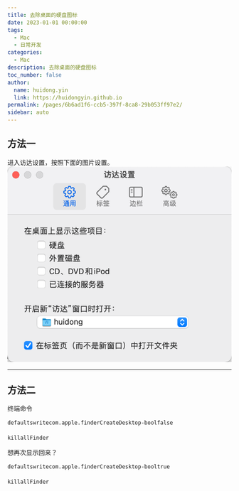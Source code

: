 ```yaml
---
title: 去除桌面的硬盘图标
date: 2023-01-01 00:00:00
tags: 
  - Mac
  - 日常开发
categories: 
  - Mac
description: 去除桌面的硬盘图标
toc_number: false
author: 
  name: huidong.yin
  link: https://huidongyin.github.io
permalink: /pages/6b6ad1f6-ccb5-397f-8ca8-29b053ff97e2/
sidebar: auto
---
```


## 方法一

进入访达设置，按照下面的图片设置。
![image.png](https://raw.githubusercontent.com/huidongyin/DrawingBed/main/kafka/202311042001687.png)

---

## 方法二

终端命令

```bash
defaultswritecom.apple.finderCreateDesktop-boolfalse

killallFinder
```

想再次显示回来？

```bash
defaultswritecom.apple.finderCreateDesktop-booltrue

killallFinder
```
